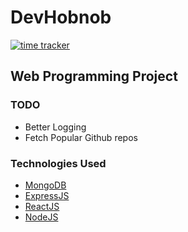 # DevHobnob

[![time tracker](https://wakatime.com/badge/github/Mugilan-Codes/dev-book.svg)](https://wakatime.com/badge/github/Mugilan-Codes/dev-book)

## Web Programming Project

### TODO

- Better Logging
- Fetch Popular Github repos

### Technologies Used

- [MongoDB](https://www.mongodb.com/)
- [ExpressJS](https://expressjs.com/)
- [ReactJS](https://reactjs.org/)
- [NodeJS](https://nodejs.org/en/)



   
